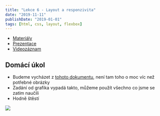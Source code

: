 ```yaml
---
title: "Lekce 6 - Layout a responzivita"
date: "2019-11-11"
publishDate: "2019-01-01"
tags: [html, css, layout, flexbox]
---
```


- [Materiály](/materialy/lekce6/lekce-6.zip)
- [Prezentace](https://docs.google.com/presentation/d/1cs4NJpd0c_aEMjeCvHw43ciO9pr1-1b0IWe8tsiwpSk/edit?usp=sharing)
- [Videozáznam](https://youtu.be/78PD3FSncpc)

## Domácí úkol

* Budeme vycházet z [tohoto dokumentu](/materialy/lekce6/ukol-6-zadani.zip), není tam toho o moc víc než potřebné obrázky
* Zadání od grafika vypadá takto, můžeme použít všechno co jsme se zatím naučili
* Hodně štěstí

![](/materialy/lekce6/vysledek.png)



